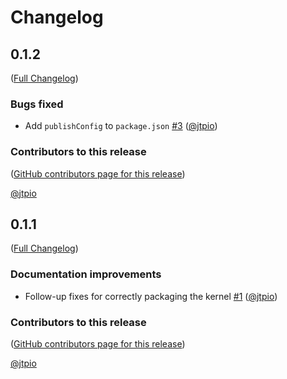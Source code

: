 # Changelog

<!-- <START NEW CHANGELOG ENTRY> -->

## 0.1.2

([Full Changelog](https://github.com/jupyterlite/echo-kernel/compare/v0.1.1...4310974489efbc684247860a6f573e88449ab2e4))

### Bugs fixed

- Add `publishConfig` to `package.json` [#3](https://github.com/jupyterlite/echo-kernel/pull/3) ([@jtpio](https://github.com/jtpio))

### Contributors to this release

([GitHub contributors page for this release](https://github.com/jupyterlite/echo-kernel/graphs/contributors?from=2021-10-01&to=2021-11-15&type=c))

[@jtpio](https://github.com/search?q=repo%3Ajupyterlite%2Fecho-kernel+involves%3Ajtpio+updated%3A2021-10-01..2021-11-15&type=Issues)

<!-- <END NEW CHANGELOG ENTRY> -->

## 0.1.1

([Full Changelog](https://github.com/jupyterlite/echo-kernel/compare/first-commit...dd8dcc9f59b4ec20c60560db0b94cea932f29bfe))

### Documentation improvements

- Follow-up fixes for correctly packaging the kernel [#1](https://github.com/jupyterlite/echo-kernel/pull/1) ([@jtpio](https://github.com/jtpio))

### Contributors to this release

([GitHub contributors page for this release](https://github.com/jupyterlite/echo-kernel/graphs/contributors?from=2021-10-01&to=2021-10-01&type=c))

[@jtpio](https://github.com/search?q=repo%3Ajupyterlite%2Fecho-kernel+involves%3Ajtpio+updated%3A2021-10-01..2021-10-01&type=Issues)
